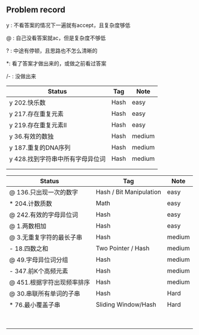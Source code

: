 ## Problem record

y : 不看答案的情况下一遍就有accept，且复杂度够低

@ : 自己没看答案就ac，但是复杂度不够低

? : 中途有停顿，且思路也不怎么清晰的

*: 看了答案才做出来的，或做之前看过答案

/- : 没做出来

| Status                           | Tag  | Note   |
| -------------------------------- | ---- | ------ |
| y 202.快乐数                     | Hash | easy   |
| y 217.存在重复元素               | Hash | easy   |
| y 219.存在重复元素II             | Hash | easy   |
| y 36.有效的数独                  | Hash | medium |
| y 187.重复的DNA序列              | Hash | medium |
| y 428.找到字符串中所有字母异位词 | Hash | medium |
|                                  |      |        |
|                                  |      |        |

| Status                     | Tag                     | Note   |
| -------------------------- | ----------------------- | ------ |
| @ 136.只出现一次的数字      | Hash / Bit Manipulation | easy   |
| * 204.计数质数             | Math                    | easy   |
| @ 242.有效的字母异位词      | Hash                    | easy   |
| @ 1.两数相加               | Hash                    | easy   |
| @ 3.无重复字符的最长子串    | Hash                    | medium |
| - 18.四数之和              | Two Pointer / Hash      | medium |
| @ 49.字母异位词分组         | Hash                    | medium |
| - 347.前K个高频元素         | Hash                    | medium |
| @ 451.根据字符出现频率排序  | Hash                    | medium |
| @ 30.串联所有单词的子串     | Hash                    | Hard   |
| * 76.最小覆盖子串           | Sliding Window/Hash     | Hard   |
|                            |                         |        |
|                            |                         |        |
|                            |                         |        |
|                            |                         |        |
|                            |                         |        |
|                            |                         |        |
|                            |                         |        |
|                            |                         |        |